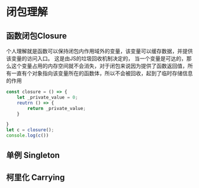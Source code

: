 # 闭包理解

## 函数闭包Closure

个人理解就是函数可以保持闭包内作用域外的变量，该变量可以缓存数据，并提供该变量的访问入口。
这是由JS的垃圾回收机制决定的， 当一个变量是可达的，那么这个变量占用的内存空间就不会消失，对于闭包来说因为提供了函数返回值，所有一直有个对象指向该变量所在的函数体，所以不会被回收，起到了临时存储信息的作用

```jsx
const closure = () => {
	let _private_value = 0;
	reutrn () => {
		return _private_value;
	}

}
let c = closure();
console.log(c())

```

## 单例 Singleton

## 柯里化 Carrying